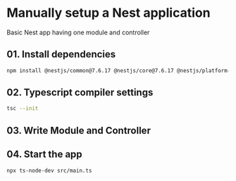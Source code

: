 # Manually setup a Nest application
Basic Nest app having one module and controller 

## 01. Install dependencies

```bash 
npm install @nestjs/common@7.6.17 @nestjs/core@7.6.17 @nestjs/platform-express@7.6.17 reflect-metadata@0.1.13 typescript@4.3.2
```

## 02. Typescript compiler settings

```bash
tsc --init
```

## 03. Write Module and Controller

## 04. Start the app
```bash
npx ts-node-dev src/main.ts
```